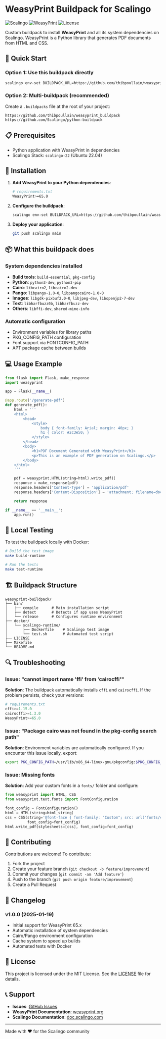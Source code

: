 # WeasyPrint Buildpack for Scalingo

[![Scalingo](https://img.shields.io/badge/Scalingo-Compatible-blue.svg)](https://scalingo.com)
[![WeasyPrint](https://img.shields.io/badge/WeasyPrint-65.1-green.svg)](https://weasyprint.org/)
[![License](https://img.shields.io/badge/License-MIT-yellow.svg)](LICENSE)

Custom buildpack to install **WeasyPrint** and all its system dependencies on Scalingo. WeasyPrint is a Python library that generates PDF documents from HTML and CSS.

## 🚀 Quick Start

### Option 1: Use this buildpack directly

```bash
scalingo env-set BUILDPACK_URL=https://github.com/thibpoullain/weasyprint_buildpack
```

### Option 2: Multi-buildpack (recommended)

Create a `.buildpacks` file at the root of your project:

```
https://github.com/thibpoullain/weasyprint_buildpack
https://github.com/Scalingo/python-buildpack
```

## 📋 Prerequisites

- Python application with WeasyPrint in dependencies
- Scalingo Stack: `scalingo-22` (Ubuntu 22.04)

## 🔧 Installation

1. **Add WeasyPrint to your Python dependencies**:

   ```bash
   # requirements.txt
   WeasyPrint>=65.0
   ```

2. **Configure the buildpack**:

   ```bash
   scalingo env-set BUILDPACK_URL=https://github.com/thibpoullain/weasyprint_buildpack
   ```

3. **Deploy your application**:

   ```bash
   git push scalingo main
   ```

## 📦 What this buildpack does

### System dependencies installed

- **Build tools**: `build-essential`, `pkg-config`
- **Python**: `python3-dev`, `python3-pip`
- **Cairo**: `libcairo2`, `libcairo2-dev`
- **Pango**: `libpango-1.0-0`, `libpangocairo-1.0-0`
- **Images**: `libgdk-pixbuf2.0-0`, `libjpeg-dev`, `libopenjp2-7-dev`
- **Text**: `libharfbuzz0b`, `libharfbuzz-dev`
- **Others**: `libffi-dev`, `shared-mime-info`

### Automatic configuration

- Environment variables for library paths
- PKG_CONFIG_PATH configuration
- Font support via FONTCONFIG_PATH
- APT package cache between builds

## 💻 Usage Example

```python
from flask import Flask, make_response
import weasyprint

app = Flask(__name__)

@app.route('/generate-pdf')
def generate_pdf():
    html = '''
    <html>
        <head>
            <style>
                body { font-family: Arial; margin: 40px; }
                h1 { color: #2c3e50; }
            </style>
        </head>
        <body>
            <h1>PDF Document Generated with WeasyPrint</h1>
            <p>This is an example of PDF generation on Scalingo.</p>
        </body>
    </html>
    '''

    pdf = weasyprint.HTML(string=html).write_pdf()
    response = make_response(pdf)
    response.headers['Content-Type'] = 'application/pdf'
    response.headers['Content-Disposition'] = 'attachment; filename=document.pdf'

    return response

if __name__ == '__main__':
    app.run()
```

## 🧪 Local Testing

To test the buildpack locally with Docker:

```bash
# Build the test image
make build-runtime

# Run the tests
make test-runtime
```

## 🏗️ Buildpack Structure

```
weasyprint-buildpack/
├── bin/
│   ├── compile      # Main installation script
│   ├── detect       # Detects if app uses WeasyPrint
│   └── release      # Configures runtime environment
├── docker/
│   └── scalingo-runtime/
│       ├── Dockerfile    # Scalingo test image
│       └── test.sh       # Automated test script
├── LICENSE
├── Makefile
└── README.md
```

## 🔍 Troubleshooting

### Issue: "cannot import name 'ffi' from 'cairocffi'"

**Solution**: The buildpack automatically installs `cffi` and `cairocffi`. If the problem persists, check your versions:

```python
# requirements.txt
cffi>=1.15.0
cairocffi>=1.3.0
WeasyPrint>=65.0
```

### Issue: "Package cairo was not found in the pkg-config search path"

**Solution**: Environment variables are automatically configured. If you encounter this issue locally, export:

```bash
export PKG_CONFIG_PATH=/usr/lib/x86_64-linux-gnu/pkgconfig:$PKG_CONFIG_PATH
```

### Issue: Missing fonts

**Solution**: Add your custom fonts in a `fonts/` folder and configure:

```python
from weasyprint import HTML, CSS
from weasyprint.text.fonts import FontConfiguration

font_config = FontConfiguration()
html = HTML(string=html_string)
css = CSS(string='@font-face { font-family: "Custom"; src: url("fonts/custom.ttf"); }',
          font_config=font_config)
html.write_pdf(stylesheets=[css], font_config=font_config)
```

## 🤝 Contributing

Contributions are welcome! To contribute:

1. Fork the project
2. Create your feature branch (`git checkout -b feature/improvement`)
3. Commit your changes (`git commit -am 'Add feature'`)
4. Push to the branch (`git push origin feature/improvement`)
5. Create a Pull Request

## 📝 Changelog

### v1.0.0 (2025-01-19)
- Initial support for WeasyPrint 65.x
- Automatic installation of system dependencies
- Cairo/Pango environment configuration
- Cache system to speed up builds
- Automated tests with Docker

## 📄 License

This project is licensed under the MIT License. See the [LICENSE](LICENSE) file for details.

## 📞 Support

- **Issues**: [GitHub Issues](https://github.com/thibpoullain/weasyprint_buildpack/issues)
- **WeasyPrint Documentation**: [weasyprint.org](https://weasyprint.org/)
- **Scalingo Documentation**: [doc.scalingo.com](https://doc.scalingo.com/)

---

Made with ❤️ for the Scalingo community

